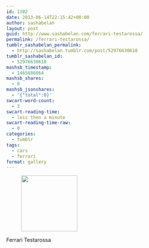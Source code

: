 ```yaml
---
id: 1382
date: 2013-06-14T22:15:42+00:00
author: sashabelan
layout: post
guid: http://www.sashabelan.com/ferrari-testarossa/
permalink: /ferrari-testarossa/
tumblr_sashabelan_permalink:
  - http://sashabelan.tumblr.com/post/52976630618
tumblr_sashabelan_id:
  - 52976630618
mashsb_timestamp:
  - 1465686064
mashsb_shares:
  - 0
mashsb_jsonshares:
  - '{"total":0}'
swcart-word-count:
  - 3
swcart-reading-time:
  - less then a minute
swcart-reading-time-raw:
  - 0
categories:
  - tumblr
tags:
  - cars
  - ferrari
format: gallery
---
```

<div id='gallery-461' class='gallery galleryid-1382 gallery-columns-3 gallery-size-thumbnail'>
  <figure class='gallery-item'> 
  
  <div class='gallery-icon landscape'>
    <a href='http://www.sashabelan.ru/ferrari-testarossa/attachment/1383/'><img width="150" height="150" src="http://www.sashabelan.ru/wp-content/uploads/2013/06/tumblr_moelu6bBVo1qarj97o1_1280-150x150.jpg" class="attachment-thumbnail size-thumbnail" alt="" /></a>
  </div></figure>
</div>

Ferrari Testarossa